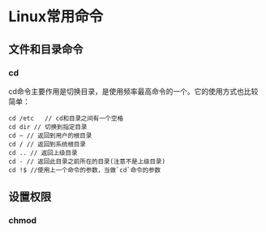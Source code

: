 # Linux常用命令

## 文件和目录命令

### cd

cd命令主要作用是切换目录，是使用频率最高命令的一个。它的使用方式也比较简单：

```
cd /etc   // cd和目录之间有一个空格
cd dir // 切换到指定目录
cd ~ // 返回到用户的根目录
cd / // 返回到系统根目录
cd .. // 返回上级目录
cd - // 返回此目录之前所在的目录(注意不是上级目录)
cd !$ //使用上一个命令的参数，当做`cd`命令的参数
```

## 设置权限

### chmod

